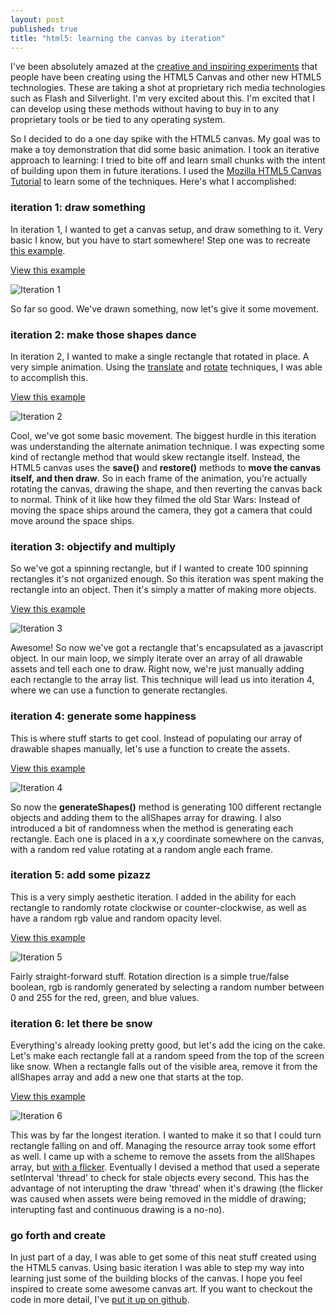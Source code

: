 ```yaml
---
layout: post
published: true
title: "html5: learning the canvas by iteration"
---
```


I've been absolutely amazed at the [creative and inspiring experiments](http://www.chromeexperiments.com/) that people have been creating using the HTML5 Canvas and other new HTML5 technologies. These are taking a shot at proprietary rich media technologies such as Flash and Silverlight. I'm very excited about this. I'm excited that I can develop using these methods without having to buy in to any proprietary tools or be tied to any operating system.

So I decided to do a one day spike with the HTML5 canvas. My goal was to make a toy demonstration that did some basic animation. I took an iterative approach to learning: I tried to bite off and learn small chunks with the intent of building upon them in future iterations. I used the [Mozilla HTML5 Canvas Tutorial](https://developer.mozilla.org/en/Canvas_tutorial) to learn some of the techniques. Here's what I accomplished:

### iteration 1: draw something

In iteration 1, I wanted to get a canvas setup, and draw something to it. Very basic I know, but you have to start somewhere! Step one was to recreate [this example](https://developer.mozilla.org/en/Canvas_tutorial/Basic_usage#A_simple_example).

[View this example](/code/canvas_experiments/random_rectangles-iteration_1.html)

![Iteration 1](/images/random_rectangles_1.png)

So far so good. We've drawn something, now let's give it some movement.

### iteration 2: make those shapes dance

In iteration 2, I wanted to make a single rectangle that rotated in place. A very simple animation. Using the [translate](https://developer.mozilla.org/en/Canvas_tutorial/Transformations#Translating) and [rotate](https://developer.mozilla.org/en/Canvas_tutorial/Transformations#Rotating) techniques, I was able to accomplish this.

[View this example](/code/canvas_experiments/random_rectangles-iteration_2.html)

![Iteration 2](/images/random_rectangles_2.png)

Cool, we've got some basic movement. The biggest hurdle in this iteration was understanding the alternate animation technique. I was expecting some kind of rectangle method that would skew rectangle itself. Instead, the HTML5 canvas uses the __save()__ and __restore()__ methods to __move the canvas itself, and then draw__. So in each frame of the animation, you're actually rotating the canvas, drawing the shape, and then reverting the canvas back to normal. Think of it like how they filmed the old Star Wars: Instead of moving the space ships around the camera, they got a camera that could move around the space ships.

### iteration 3: objectify and multiply

So we've got a spinning rectangle, but if I wanted to create 100 spinning rectangles it's not organized enough. So this iteration was spent making the rectangle into an object. Then it's simply a matter of making more objects.

[View this example](/code/canvas_experiments/random_rectangles-iteration_3.html)

![Iteration 3](/images/random_rectangles_3.png)

Awesome! So now we've got a rectangle that's encapsulated as a javascript object. In our main loop, we simply iterate over an array of all drawable assets and tell each one to draw. Right now, we're just manually adding each rectangle to the array list. This technique will lead us into iteration 4, where we can use a function to generate rectangles.

### iteration 4: generate some happiness

This is where stuff starts to get cool. Instead of populating our array of drawable shapes manually, let's use a function to create the assets.

[View this example](/code/canvas_experiments/random_rectangles-iteration_4.html)

![Iteration 4](/images/random_rectangles_4.png)

So now the __generateShapes()__ method is generating 100 different rectangle objects and adding them to the allShapes array for drawing. I also introduced a bit of randomness when the method is generating each rectangle. Each one is placed in a x,y coordinate somewhere on the canvas, with a random red value rotating at a random angle each frame.

### iteration 5: add some pizazz

This is a very simply aesthetic iteration. I added in the ability for each rectangle to randomly rotate clockwise or counter-clockwise, as well as have a random rgb value and random opacity level.

[View this example](/code/canvas_experiments/random_rectangles-iteration_5.html)

![Iteration 5](/images/random_rectangles_5.png)

Fairly straight-forward stuff. Rotation direction is a simple true/false boolean, rgb is randomly generated by selecting a random number between 0 and 255 for the red, green, and blue values.

### iteration 6: let there be snow

Everything's already looking pretty good, but let's add the icing on the cake. Let's make each rectangle fall at a random speed from the top of the screen like snow. When a rectangle falls out of the visible area, remove it from the allShapes array and add a new one that starts at the top.

[View this example](/code/canvas_experiments/random_rectangles-iteration_6.html)

![Iteration 6](/images/random_rectangles_6.png)

This was by far the longest iteration. I wanted to make it so that I could turn rectangle falling on and off. Managing the resource array took some effort as well. I came up with a scheme to remove the assets from the allShapes array, but [with a flicker](/code/canvas_experiments/random_rectangles-flicker.html). Eventually I devised a method that used a seperate setInterval 'thread' to check for stale objects every second. This has the advantage of not interupting the draw 'thread' when it's drawing (the flicker was caused when assets were being removed in the middle of drawing; interupting fast and continuous drawing is a no-no).

### go forth and create

In just part of a day, I was able to get some of this neat stuff created using the HTML5 canvas. Using basic iteration I was able to step my way into learning just some of the building blocks of the canvas. I hope you feel inspired to create some awesome canvas art. If you want to checkout the code in more detail, I've [put it up on github](http://github.com/blakesmith/canvas_experiments).

